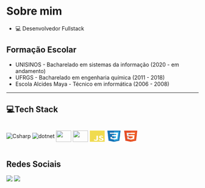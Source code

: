 <h1>Sobre mim</h1>

* 💻 Desenvolvedor Fullstack

<h2>Formação Escolar</h2>

* UNISINOS - Bacharelado em sistemas da informação (2020 - em andamento)
* UFRGS - Bacharelado em engenharia química (2011 - 2018)
* Escola Alcides Maya - Técnico em informática (2006 - 2008)
<hr>

<h2>💻Tech Stack</h2>

<div style="display: inline_block"><br>
  <img align="center" alt="Csharp" height="30" width="40" src="https://cdn.jsdelivr.net/gh/devicons/devicon/icons/csharp/csharp-original.svg" />
  <img align="center" alt="dotnet" height="30" width="40" src="https://cdn.jsdelivr.net/gh/devicons/devicon/icons/dotnetcore/dotnetcore-original.svg" />
  <img height="30" width="40" align="center"  src="https://cdn.jsdelivr.net/gh/devicons/devicon/icons/react/react-original.svg" />
  <img align="center" src="https://cdn.jsdelivr.net/gh/devicons/devicon/icons/typescript/typescript-original.svg" width="40" height="30" />
  <img align="center" alt="javascript" height="30" width="40" src="https://raw.githubusercontent.com/devicons/devicon/master/icons/javascript/javascript-plain.svg">
  <img align="center" alt="CSS" height="30" width="40" src="https://raw.githubusercontent.com/devicons/devicon/master/icons/css3/css3-original.svg">
  <img align="center" alt="HTML" height="30" width="40" src="https://raw.githubusercontent.com/devicons/devicon/master/icons/html5/html5-original.svg">
</div>
 
 <br>
 
<h2>Redes Sociais</h2>  

<div>
    <a href="https://www.linkedin.com/in/carlos-leuck-moreira-5994b952/" target="_blank"><img src="https://img.shields.io/badge/-LinkedIn-%230077B5?style=for-the-badge&logo=linkedin&logoColor=white" target="_blank"></a>
  <a href="https://www.instagram.com/carlos_leuck/" target="_blank"><img src="https://img.shields.io/badge/-Instagram-%23E4405F?style=for-the-badge&logo=instagram&logoColor=white" target="_blank"></a>
</div>
